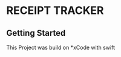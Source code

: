 RECEIPT TRACKER
===============

Getting Started
---------------
This Project was build on
*xCode with swift
